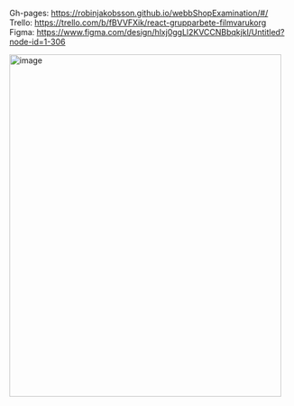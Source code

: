Gh-pages: 
https://robinjakobsson.github.io/webbShopExamination/#/ </br>
Trello: 
https://trello.com/b/fBVVFXik/react-grupparbete-filmvarukorg </br>
Figma:
https://www.figma.com/design/hlxj0ggLl2KVCCNBbqkjkl/Untitled?node-id=1-306

<img width="482" height="607" alt="image" src="https://github.com/user-attachments/assets/6650d977-a375-4c7e-88ea-1154a307aca6" />

